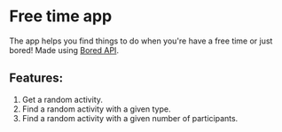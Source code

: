 # Free time app

The app helps you find things to do when you're have a free time or just bored! 
Made using [Bored API](https://www.boredapi.com/).

## Features:

1. Get a random activity.
2. Find a random activity with a given type.
3. Find a random activity with a given number of participants.
